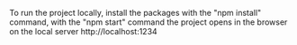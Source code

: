 To run the project locally, install the packages with the "npm install"
 command,
with the "npm start" command the project opens in the browser on the local server http://localhost:1234